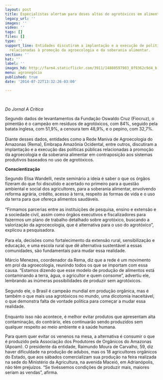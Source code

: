 ```yaml
---
layout: post
title: Especialistas alertam para doses altas de agrotóxicos em alimentos do AM
legacy_url: ''
images: ''
video: ''
tags: []
files: []
type: ''
support_line: Entidades discutiram a implantação e a execução de políticas públicas
  relacionadas à promoção da agroecologia e da soberania alimentar.
section: ''
hat: ''
label: ''
images_hd: http://farm4.staticflickr.com/3911/14880597903_8f9362c9d4_b.jpg
menu: agronegócio
published: true
date: '2014-07-22T13:32:26-03:00'

---
```

<p>&nbsp;</p>

<p><em>Do Jornal A Cr&iacute;tica</em></p>

<p>Segundo dados de levantamentos da Funda&ccedil;&atilde;o Oswaldo Cruz (Fiocruz), o piment&atilde;o &eacute; o campe&atilde;o em res&iacute;duos de agrot&oacute;xicos, com 84%, seguido pela batata inglesa, com 51,9%, a cenoura tem 48,9%, e o pepino, com 32,7%.<br />
<br />
Diante desses dados, entidades como a Rede Maniva de Agroecologia do Amazonas (Rema), Embrapa Amaz&ocirc;nia Ocidental, entre outros, discutiram a implanta&ccedil;&atilde;o e a execu&ccedil;&atilde;o das pol&iacute;ticas p&uacute;blicas relacionadas &agrave; promo&ccedil;&atilde;o da agroecologia e da soberania alimentar em contraposi&ccedil;&atilde;o aos sistemas produtivos baseados no uso de agrot&oacute;xicos.</p>

<p><strong>Conscientiza&ccedil;&atilde;o</strong></p>

<p>Segundo Elisa Wandelli, neste semin&aacute;rio a ideia &eacute; saber o que os &oacute;rg&atilde;os fizeram do que foi discutido e acertado no primeiro para a quest&atilde;o ambiental e social dos agricultores, para a soberania alimentar, envolvendo reforma agr&aacute;ria, cr&eacute;dito, acesso &agrave; terra, respeito &agrave;s formas de vida e o uso da terra para que ofere&ccedil;a alimentos saud&aacute;veis.<br />
<br />
&ldquo;Firmamos parcerias entre as institui&ccedil;&otilde;es de pesquisa, ensino e extens&atilde;o e a sociedade civil, assim como &oacute;rg&atilde;os executivos e fiscalizadores para fazermos um plano de trabalho detalhado sobre agrot&oacute;xico, buscando a valoriza&ccedil;&atilde;o da agrocecologia, que &eacute; alternativa para o uso do agrot&oacute;xico&rdquo;, explicou a pesquisadora.<br />
<br />
Para ela, decis&otilde;es como fortalecimento da extens&atilde;o rural, sensibiliza&ccedil;&atilde;o e educa&ccedil;&atilde;o, e uma escola rural que d&ecirc; alternativa sustent&aacute;vel a essas comunidades, s&atilde;o fundamentais para mudar essa realidade.</p>

<p>M&aacute;rcio Menezes, coordenador da Rema, diz que a rede &eacute; um movimento em prol da agroecologia, reunindo todos os que se importam com essa causa. &ldquo;Estamos dizendo que esse modelo de produ&ccedil;&atilde;o de alimentos est&aacute; contaminando a terra, &aacute;gua, o agricultor e quem consome&rdquo;, advertiu ele, lembrando as in&uacute;meras possibilidades de produzir sem agrot&oacute;xicos.<br />
<br />
Segundo ele, o Brasil &eacute; campe&atilde;o mundial em produ&ccedil;&atilde;o org&acirc;nica, mas &eacute; tamb&eacute;m o que mais usa agrot&oacute;xicos no mundo, uma dicotomia inaceit&aacute;vel, o que demonstra falta de vontade pol&iacute;tica para come&ccedil;ar a mudar essa realidade.<br />
<br />
Enquanto isso n&atilde;o acontece, &eacute; melhor evitar produtos que apresentam alta contamina&ccedil;&atilde;o, do contr&aacute;rio, eles continuar&atilde;o sendo produzidos sem qualquer respeito ao meio ambiente e &agrave; sa&uacute;de humana.</p>

<p>Para quem quer evitar os venenos na mesa, a alternativa &eacute; consumir o que &eacute; produzido pela Associa&ccedil;&atilde;o dos Produtores de Org&acirc;nicos do Amazonas (Apoam). O presidente da entidade, Raimundo Moura de Carvalho, 59, diz haver dificuldade na produ&ccedil;&atilde;o de adubos, mas os 18 agricultores org&acirc;nicos do Estado, que aos s&aacute;bados comercializam sua produ&ccedil;&atilde;o na feira realizada na sede do Minist&eacute;rio da Agricultura, na avenida Macei&oacute;, em Adrian&oacute;polis, n&atilde;o t&ecirc;m preju&iacute;zos. &ldquo;Se tiv&eacute;ssemos condi&ccedil;&otilde;es de produzir mais, maiores seriam as vendas&rdquo;, afirma.</p>
